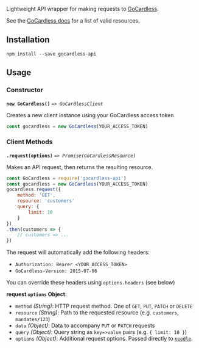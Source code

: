 
Lightweight API wrapper for making requests to [GoCardless](https://gocardless.com/).

See the [GoCardless docs](https://developer.gocardless.com/) for a list of valid resources.

## Installation

```
npm install --save gocardless-api
```

## Usage

### Constructor

**`new GoCardless()`** _`=> GoCardlessClient`_

Creates a new client instance using your GoCardless access token

```js
const gocardless = new GoCardless(YOUR_ACCESS_TOKEN)
```

### Client Methods

**`.request(options)`** _`=> Promise(GoCardlessResource)`_

Makes an API request, then returns the resulting resource.

```js
const GoCardless = require('gocardless-api')
const gocardless = new GoCardless(YOUR_ACCESS_TOKEN)
gocardless.request({
    method: 'GET',
    resource: 'customers'
    query: {
        limit: 10
    }
})
.then(customers => {
    // customers => ...
})

```

The request will automatically add the following headers:
- `Authorization: Bearer <YOUR_ACCESS_TOKEN>`
- `GoCardless-Version: 2015-07-06`

You can override these headers using `options.headers` (see below)

**request `options` Object:**

- `method` _(String)_: HTTP request method. One of `GET`, `PUT`, `PATCH` or `DELETE`
- `resource` _(String)_: Path to the requested resource (e.g. `customers`, `mandates/123`)
- `data` _(Object)_: Data to accompany `PUT` or `PATCH` requests
- `query` _(Object)_: Query string as `key=>value` pairs (e.g. `{ limit: 10 }`)
- `options` _(Object)_: Additional request options. Passed directly to [`needle`](https://www.npmjs.com/package/needle).
